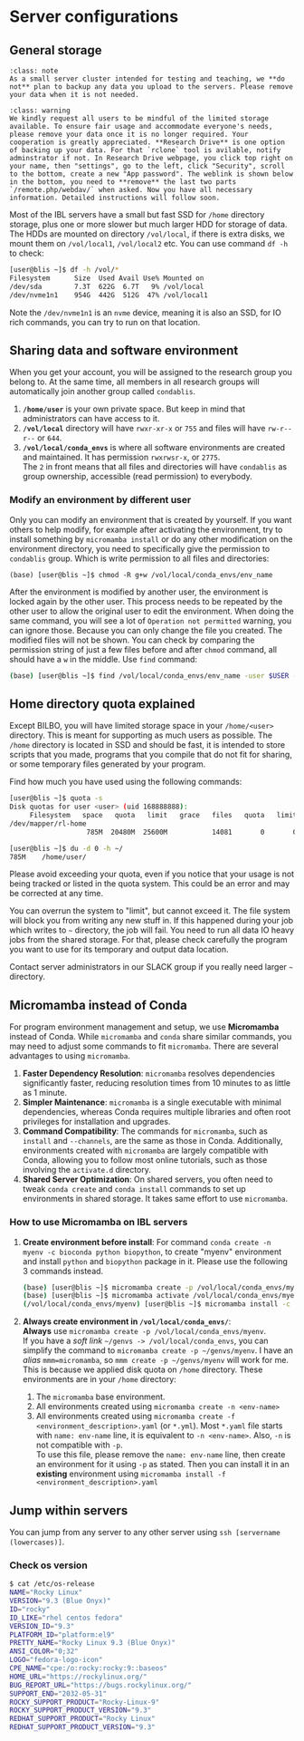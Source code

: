 # Server configurations

## General storage

```` {admonition} No backup
:class: note
As a small server cluster intended for testing and teaching, we **do not** plan to backup any data you upload to the servers. Please remove your data when it is not needed.
````

```` {admonition} Remove your data after use
:class: warning
We kindly request all users to be mindful of the limited storage available. To ensure fair usage and accommodate everyone's needs, please remove your data once it is no longer required. Your cooperation is greatly appreciated. **Research Drive** is one option of backing up your data. For that `rclone` tool is avilable, notify adminstrator if not. In Research Drive webpage, you click top right on your name, then "settings", go to the left, click "Security", scroll to the bottom, create a new "App password". The weblink is shown below in the bottom, you need to **remove** the last two parts `/remote.php/webdav/` when asked. Now you have all necessary information. Detailed instructions will follow soon.
````

Most of the IBL servers have a small but fast SSD for `/home` directory storage, plus one or more slower but much larger HDD for storage of data. The HDDs are mounted on directory `/vol/local`, if there is extra disks, we mount them on `/vol/local1`, `/vol/local2` etc. You can use command `df -h` to check:

```sh
[user@blis ~]$ df -h /vol/*
Filesystem      Size  Used Avail Use% Mounted on
/dev/sda        7.3T  622G  6.7T   9% /vol/local
/dev/nvme1n1    954G  442G  512G  47% /vol/local1
```

Note the `/dev/nvme1n1` is an `nvme` device, meaning it is also an SSD, for IO rich commands, you can try to run on that location.

## Sharing data and software environment

When you get your account, you will be assigned to the research group you belong to. At the same time, all members in all research groups will automatically join another group called `condablis`.

1. **`/home/user`** is your own private space. But keep in mind that administrators can have access to it.
2. **`/vol/local`** directory will have `rwxr-xr-x` or `755` and files will have `rw-r--r--` or `644`.
3. **`/vol/local/conda_envs`** is where all software environments are created and maintained. It has permission `rwxrwsr-x`, or `2775`.  
    The `2` in front means that all files and directories will have `condablis` as group ownership, accessible (read permission) to everybody.

### Modify an environment by different user

Only you can modify an environment that is created by yourself. If you want others to help modify, for example after activating the environment, try to install something by `micromamba install` or do any other modification on the environment directory, you need to specifically give the permission to `condablis` group. Which is write permission to all files and directories:

```shell
(base) [user@blis ~]$ chmod -R g+w /vol/local/conda_envs/env_name
```

After the environment is modified by another user, the environment is locked again by the other user. This process needs to be repeated by the other user to allow the original user to edit the environment. When doing the same command, you will see a lot of `Operation not permitted` warning, you can ignore those. Because you can only change the file you created. The modified files will not be shown. You can check by comparing the permission string of just a few files before and after `chmod` command, all should have a `w` in the middle. Use `find` command:

```sh
(base) [user@blis ~]$ find /vol/local/conda_envs/env_name -user $USER -exec ls -al {} \;
```

## Home directory quota explained

Except BILBO, you will have limited storage space in your `/home/<user>` directory. This is meant for supporting as much users as possible. The `/home` directory is located in SSD and should be fast, it is intended to store scripts that you made, programs that you compile that do not fit for sharing, or some temporary files generated by your program.

Find how much you have used using the following commands:

```sh
[user@blis ~]$ quota -s
Disk quotas for user <user> (uid 168888888):
     Filesystem   space   quota   limit   grace   files   quota   limit   grace
/dev/mapper/rl-home
                   785M  20480M  25600M           14081       0       0

[user@blis ~]$ du -d 0 -h ~/
785M    /home/user/

```

Please avoid exceeding your quota, even if you notice that your usage is not being tracked or listed in the quota system. This could be an error and may be corrected at any time.

You can overrun the system to "limit", but cannot exceed it. The file system will block you from writing any new stuff in. If this happened during your job which writes to `~` directory, the job will fail. You need to run all data IO heavy jobs from the shared storage. For that, please check carefully the program you want to use for its temporary and output data location.

Contact server administrators in our SLACK group if you really need larger `~` directory.

## Micromamba instead of Conda

For program environment management and setup, we use **Micromamba** instead of Conda. While `micromamba` and `conda` share similar commands, you may need to adjust some commands to fit `micromamba`. There are several advantages to using `micromamba`. 

1. **Faster Dependency Resolution**: `micromamba` resolves dependencies significantly faster, reducing resolution times from 10 minutes to as little as 1 minute.
2. **Simpler Maintenance**: `micromamba` is a single executable with minimal dependencies, whereas Conda requires multiple libraries and often root privileges for installation and upgrades.
3. **Command Compatibility**: The commands for `micromamba`, such as `install` and `--channels`, are the same as those in Conda. Additionally, environments created with `micromamba` are largely compatible with Conda, allowing you to follow most online tutorials, such as those involving the `activate.d` directory.
4. **Shared Server Optimization**: On shared servers, you often need to tweak `conda create` and `conda install` commands to set up environments in shared storage. It takes same effort to use `micromamba`.

### How to use Micromamba on IBL servers

1. **Create environment before install**: For command `conda create -n myenv -c bioconda python biopython`, to create "myenv" environment and install `python` and `biopython` package in it. Please use the following 3 commands instead.

     ```sh
     (base) [user@blis ~]$ micromamba create -p /vol/local/conda_envs/myenv
     (base) [user@blis ~]$ micromamba activate /vol/local/conda_envs/myenv
     (/vol/local/conda_envs/myenv) [user@blis ~]$ micromamba install -c bioconda python biopython
     ```

2. **Always create environment in `/vol/local/conda_envs/`**:  
     **Always** use `micromamba create -p /vol/local/conda_envs/myenv`.  
     If you have a *soft link* `~/genvs -> /vol/local/conda_envs`, you can simplify the command to `micromamba create -p ~/genvs/myenv`. I have an *alias* `mmm=micromamba`, so `mmm create -p ~/genvs/myenv` will work for me.  
     This is because we applied disk quota on `/home` directory. These environments are in your `/home` directory:
     1. The `micromamba` base environment.
     2. All environments created using `micromamba create -n <env-name>`
     3. All environments created using `micromamba create -f <environment_description>.yaml` (or `*.yml`). Most `*.yaml` file starts with `name: env-name` line, it is equivalent to `-n <env-name>`. Also, `-n` is not compatible with `-p`.  
          To use this file, please remove the `name: env-name` line, then create an environment for it using `-p` as stated. Then you can install it in an **existing** environment using `micromamba install -f <environment_description>.yaml` 

## Jump within servers

You can jump from any server to any other server using `ssh [servername (lowercases)]`.

### Check os version

```sh
$ cat /etc/os-release
NAME="Rocky Linux"
VERSION="9.3 (Blue Onyx)"
ID="rocky"
ID_LIKE="rhel centos fedora"
VERSION_ID="9.3"
PLATFORM_ID="platform:el9"
PRETTY_NAME="Rocky Linux 9.3 (Blue Onyx)"
ANSI_COLOR="0;32"
LOGO="fedora-logo-icon"
CPE_NAME="cpe:/o:rocky:rocky:9::baseos"
HOME_URL="https://rockylinux.org/"
BUG_REPORT_URL="https://bugs.rockylinux.org/"
SUPPORT_END="2032-05-31"
ROCKY_SUPPORT_PRODUCT="Rocky-Linux-9"
ROCKY_SUPPORT_PRODUCT_VERSION="9.3"
REDHAT_SUPPORT_PRODUCT="Rocky Linux"
REDHAT_SUPPORT_PRODUCT_VERSION="9.3"
```